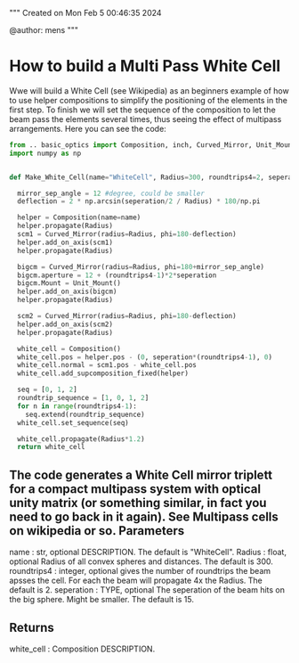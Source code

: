"""
Created on Mon Feb  5 00:46:35 2024

@author: mens
"""

# How to build a Multi Pass White Cell

Wwe will build a White Cell (see Wikipedia) as an beginners example of how to
use helper compositions to simplify the positioning of the elements in the first step.
To finish we will set the sequence of the composition to let the beam pass the
elements several times, thus seeing the effect of multipass arrangements.
Here you can see the code:

```python
from .. basic_optics import Composition, inch, Curved_Mirror, Unit_Mount
import numpy as np


def Make_White_Cell(name="WhiteCell", Radius=300, roundtrips4=2, seperation=15):

  mirror_sep_angle = 12 #degree, could be smaller
  deflection = 2 * np.arcsin(seperation/2 / Radius) * 180/np.pi

  helper = Composition(name=name)
  helper.propagate(Radius)
  scm1 = Curved_Mirror(radius=Radius, phi=180-deflection)
  helper.add_on_axis(scm1)
  helper.propagate(Radius)

  bigcm = Curved_Mirror(radius=Radius, phi=180+mirror_sep_angle)
  bigcm.aperture = 12 + (roundtrips4-1)*2*seperation
  bigcm.Mount = Unit_Mount()
  helper.add_on_axis(bigcm)
  helper.propagate(Radius)

  scm2 = Curved_Mirror(radius=Radius, phi=180-deflection)
  helper.add_on_axis(scm2)
  helper.propagate(Radius)

  white_cell = Composition()
  white_cell.pos = helper.pos - (0, seperation*(roundtrips4-1), 0)
  white_cell.normal = scm1.pos - white_cell.pos
  white_cell.add_supcomposition_fixed(helper)

  seq = [0, 1, 2]
  roundtrip_sequence = [1, 0, 1, 2]
  for n in range(roundtrips4-1):
    seq.extend(roundtrip_sequence)
  white_cell.set_sequence(seq)

  white_cell.propagate(Radius*1.2)
  return white_cell
```


The code generates a White Cell mirror triplett for a compact multipass system
with optical unity matrix (or something similar, in fact you need to go back in it again).
See Multipass cells on wikipedia or so.
Parameters
----------
name : str, optional
  DESCRIPTION. The default is "WhiteCell".
Radius : float, optional
  Radius of all convex spheres and distances. The default is 300.
roundtrips4 : integer, optional
  gives the number of roundtrips the beam apsses the cell.
  For each the beam will propagate 4x the Radius.
  The default is 2.
seperation : TYPE, optional
  The seperation of the beam hits on the big sphere. Might be smaller.
  The default is 15.

Returns
-------
white_cell : Composition
  DESCRIPTION.



